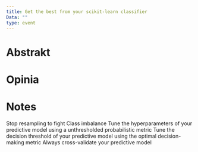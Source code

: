 ```yaml
---
title: Get the best from your scikit-learn classifier
Data: ""
type: event
---
```

# Abstrakt
# Opinia

# Notes
Stop resampling to fight Class imbalance
Tune the hyperparameters of your predictive model using a unthresholded
probabilistic metric
Tune the decision threshold of your predictive model using the optimal
decision-making metric
Always cross-validate your predictive model